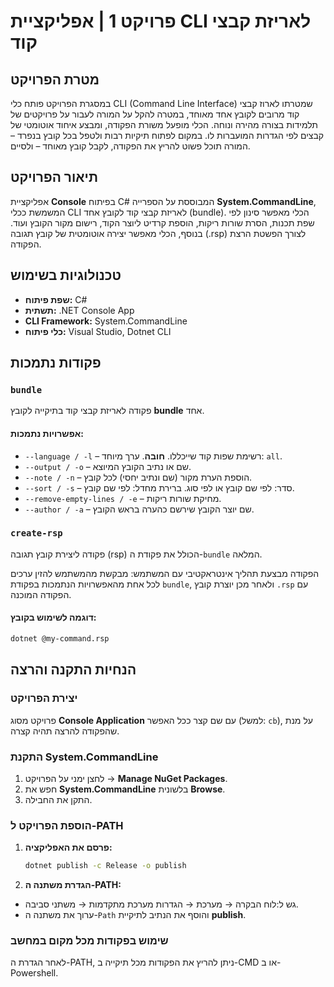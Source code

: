 # פרויקט 1 | אפליקציית CLI לאריזת קבצי קוד

## מטרת הפרויקט
במסגרת הפרויקט פותח כלי CLI (Command Line Interface) שמטרתו לארוז קבצי קוד מרובים לקובץ אחד מאוחד,
במטרה להקל על המורה לעבור על פרויקטים של תלמידות בצורה מהירה ונוחה. 
הכלי מופעל משורת הפקודה, ומבצע איחוד אוטומטי של קבצים לפי הגדרות המועברות לו.
במקום לפתוח תיקיות רבות ולטפל בכל קובץ בנפרד – המורה תוכל פשוט להריץ את הפקודה, לקבל קובץ מאוחד – ולסיים. 

## תיאור הפרויקט
אפליקציית **Console** בפיתוח C# המבוססת על הספרייה **System.CommandLine**, המשמשת ככלי CLI לאריזת קבצי קוד לקובץ אחד (bundle).
 הכלי מאפשר סינון לפי שפת תכנות, הסרת שורות ריקות, הוספת קרדיט ליוצר הקוד, רישום מקור הקובץ ועוד. בנוסף, הכלי מאפשר יצירה אוטומטית של קובץ תגובה (.rsp) לצורך הפשטת הרצת הפקודה.

## טכנולוגיות בשימוש
- **שפת פיתוח:** C#
- **תשתית:** .NET Console App
- **CLI Framework:** System.CommandLine
- **כלי פיתוח:** Visual Studio, Dotnet CLI

## פקודות נתמכות

 ### `bundle`
פקודה לאריזת קבצי קוד בתיקייה לקובץ **bundle** אחד.

#### אפשרויות נתמכות:

- `--language / -l` – רשימת שפות קוד שייכללו. **חובה**. ערך מיוחד: `all`.
- `--output / -o` – שם או נתיב הקובץ המיוצא.
- `--note / -n` – הוספת הערת מקור (שם ונתיב יחסי) לכל קובץ.
- `--sort / -s` – סדר: לפי שם קובץ או לפי סוג. ברירת מחדל: לפי שם קובץ.
- `--remove-empty-lines / -e` – מחיקת שורות ריקות.
- `--author / -a` – שם יוצר הקובץ שירשם כהערה בראש הקובץ.

### `create-rsp`
פקודה ליצירת קובץ תגובה (rsp) הכולל את פקודת ה-`bundle` המלאה.

הפקודה מבצעת תהליך אינטראקטיבי עם המשתמש:
מבקשת מהמשתמש להזין ערכים לכל אחת מהאפשרויות הנתמכות בפקודת `bundle`, ולאחר מכן יוצרת קובץ `.rsp` עם הפקודה המוכנה.

#### דוגמה לשימוש בקובץ:
```bash
dotnet @my-command.rsp
```
## הנחיות התקנה והרצה

### יצירת הפרויקט
פרויקט מסוג **Console Application** עם שם קצר ככל האפשר (למשל: `cb`), על מנת שהפקודה להרצה תהיה קצרה.

### התקנת System.CommandLine
1. לחצן ימני על הפרויקט → **Manage NuGet Packages**.
2. חפש את **System.CommandLine** בלשונית **Browse**.
3. התקן את החבילה.

### הוספת הפרויקט ל-PATH
1. **פרסם את האפליקציה:**
   ```bash
   dotnet publish -c Release -o publish
     ```
2. **הגדרת משתנה ה-PATH:**
- גש ל:לוח הבקרה → מערכת → הגדרות מערכת מתקדמות → משתני סביבה.
- ערוך את משתנה ה-`Path` והוסף את הנתיב לתיקיית **publish**.

### שימוש בפקודות מכל מקום במחשב
לאחר הגדרת ה-PATH, ניתן להריץ את הפקודות מכל תיקייה ב-CMD או ב-Powershell.




